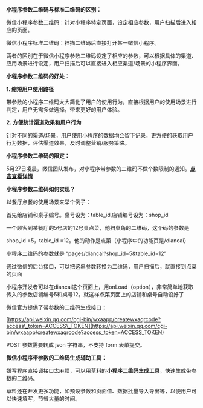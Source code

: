 **小程序参数二维码与标准二维码的区别：**



微信小程序参数二维码：针对小程序特定页面，设定相应参数，用户扫描后进入相应的页面。

微信小程序标准二维码：扫描二维码后直接打开某一微信小程序。



两者的区别在于微信小程序参数二维码设定了相应的参数，可以根据具体的渠道、应用场景进行设定，用户扫描后可以直接进入相应渠道/场景的小程序界面。





**小程序参数二维码的好处：**



**1. 缩短用户使用路径**

带参数的小程序二维码大大简化了用户的使用行为，直接根据用户的使用场景进行判定，用户无需多做选择，带来更好的用户体验。



**2. 方便统计渠道效果和用户行为**

针对不同的渠道/场景，用户使用小程序的数据均会留下记录，更方便的获取用户行为数据，评估渠道效果，及时调整营销/服务策略。





**小程序参数二维码的限定：**

5月27日凌晨，微信团队发布，对小程序带参数的二维码不做个数限制的通知。[**点击查看详情**](http://mp.weixin.qq.com/s/qPJx7jddL0a7tvQM6M5_zw)





**小程序参数二维码如何实现？**

以餐厅点餐的使用场景来举个例子：



首先给店铺和桌子编号。桌号设为：table\_id,店铺编号设为：shop\_id



一个顾客到某餐厅的5号店的12号桌点菜，他扫桌角的二维码，这个码的参数是

shop\_id =5，table\_id =12。他的动作是点菜（小程序中的功能页是/diancai）



小程序二维码的参数就是 “pages/diancai?shop\_id=5&table\_id=12”



通过微信的后台接口，可以把这串参数转换为二维码，用户扫描后，就直接到点菜的页面



小程序开发者可以在diancai这个页面上，用onLoad（option），非常简单地获取传入的参数店铺编号5和桌号12。就这样点菜页面上的店铺和桌号自动设好了



微信官方提供了带参数的二维码生成接口：

[https://api.weixin.qq.com/cgi-bin/wxaapp/createwxaqrcode?access\_token=ACCESS\_TOKEN](https://api.weixin.qq.com/cgi-bin/wxaapp/createwxaqrcode?access_token=ACCESS_TOKEN)

POST 参数需要转成 json 字符串，不支持 form 表单提交。









**微信小程序带参数的二维码生成辅助工具：**

嫌写程序直接调接口太麻烦，可以用草料的[**小程序二维码生成工具**](http://cli.im/weapp)，快速生成带参数的二维码。

草料还在开发更多功能，如预设参数和页面值、数据批量导入导出等，以便用户可以快速填写，节省大量的时间。



